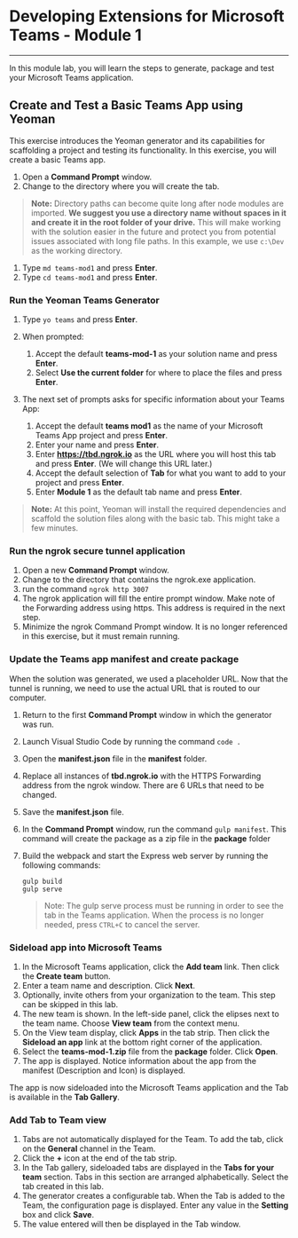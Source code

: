 # Developing Extensions for Microsoft Teams - Module 1
----------------
In this module lab, you will learn the steps to generate, package and test your Microsoft Teams application.

## Create and Test a Basic Teams App using Yeoman

This exercise introduces the Yeoman generator and its capabilities for scaffolding a project and testing its functionality.
In this exercise, you will create a basic Teams app.

1. Open a **Command Prompt** window.
1. Change to the directory where you will create the tab.

  > **Note:** Directory paths can become quite long after node modules are imported.  **We suggest you use a directory name without spaces in it and create it in the root folder of your drive.**  This will make working with the solution easier in the future and protect you from potential issues associated with long file paths. In this example, we use `c:\Dev` as the working directory.

1. Type `md teams-mod1` and press **Enter**.
1. Type `cd teams-mod1` and press **Enter**.

### Run the Yeoman Teams Generator

1. Type `yo teams` and press **Enter**.

1. When prompted:
    1. Accept the default **teams-mod-1** as your solution name and press **Enter**.
    1. Select **Use the current folder** for where to place the files and press **Enter**.
1. The next set of prompts asks for specific information about your Teams App:
    1. Accept the default **teams mod1** as the name of your Microsoft Teams App project and press **Enter**.
    1. Enter your name and press **Enter**.
    1. Enter **https://tbd.ngrok.io** as the URL where you will host this tab and press **Enter**. (We will change this URL later.)
    1. Accept the default selection of **Tab** for what you want to add to your project and press **Enter**.
    1. Enter **Module 1** as the default tab name and press **Enter**.

  >**Note:** At this point, Yeoman will install the required dependencies and scaffold the solution files along with the basic tab. This might take a few minutes.

### Run the ngrok secure tunnel application

1. Open a new **Command Prompt** window.
1. Change to the directory that contains the ngrok.exe application.
1. run the command `ngrok http 3007`
1. The ngrok application will fill the entire prompt window. Make note of the Forwarding address using https. This address is required in the next step.
1. Minimize the ngrok Command Prompt window. It is no longer referenced in this exercise, but it must remain running.

### Update the Teams app manifest and create package

When the solution was generated, we used a placeholder URL. Now that the tunnel is running, we need to use the actual URL that is routed to our computer.

1. Return to the first **Command Prompt** window in which the generator was run.
1. Launch Visual Studio Code by running the command `code .`
1. Open the **manifest.json** file in the **manifest** folder.
1. Replace all instances of **tbd.ngrok.io** with the HTTPS Forwarding address from the ngrok window. There are 6 URLs that need to be changed.
1. Save the **manifest.json** file.
1. In the **Command Prompt** window, run the command `gulp manifest`. This command will create the package as a zip file in the **package** folder
1. Build the webpack and start the Express web server by running the following commands:

    ```shell
    gulp build
    gulp serve
    ```

    > Note: The gulp serve process must be running in order to see the tab in the Teams application. When the process is no longer needed, press `CTRL+C` to cancel the server.

### Sideload app into Microsoft Teams

1. In the Microsoft Teams application, click the **Add team** link. Then click the **Create team** button.
1. Enter a team name and description. Click **Next**.
1. Optionally, invite others from your organization to the team. This step can be skipped in this lab.
1. The new team is shown. In the left-side panel, click the elipses next to the team name. Choose **View team** from the context menu.
1. On the View team display, click **Apps** in the tab strip. Then click the **Sideload an app** link at the bottom right corner of the application.
1. Select the **teams-mod-1.zip** file from the **package** folder. Click **Open**.
1. The app is displayed. Notice information about the app from the manifest (Description and Icon) is displayed.

The app is now sideloaded into the Microsoft Teams application and the Tab is available in the **Tab Gallery**.

### Add Tab to Team view

1. Tabs are not automatically displayed for the Team. To add the tab, click on the **General** channel in the Team.
1. Click the **+** icon at the end of the tab strip.
1. In the Tab gallery, sideloaded tabs are displayed in the **Tabs for your team** section. Tabs in this section are arranged alphabetically. Select the tab created in this lab.
1. The generator creates a configurable tab. When the Tab is added to the Team, the configuration page is displayed. Enter any value in the **Setting** box and click **Save**.
1. The value entered will then be displayed in the Tab window.